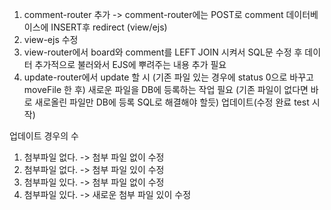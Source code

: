1. comment-router 추가 -> comment-router에는 POST로 comment 데이터베이스에 INSERT후 redirect (view/ejs)
2. view-ejs 수정
3. view-router에서 board와 comment를 LEFT JOIN 시켜서 SQL문 수정 후 데이터 추가적으로 불러와서 EJS에 뿌려주는 내용 추가 필요 
4. update-router에서 update 할 시 (기존 파일 있는 경우에 status 0으로 바꾸고 moveFile 한 후) 새로운 파일을 DB에 등록하는 작업 필요 (기존 파일이 없다면 바로 새로올린 파일만 DB에 등록 SQL로 해결해야 할듯)
업데이트(수정 완료 test 시작)

업데이트 경우의 수
1. 첨부파일 없다. -> 첨부 파일 없이 수정
2. 첨부파일 없다. -> 첨부 파일 있이 수정
3. 첨부파일 있다. -> 첨부 파일 없이 수정
4. 첨부파일 있다. -> 새로운 첨부 파일 있이 수정